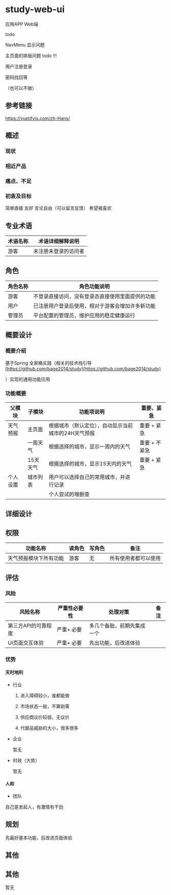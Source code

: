 # study-web-ui #

应用APP Web端



todo 

NavMenu 显示问题

主页面的排版问题 todo !!!



用户注册登录

密码找回等

（也可以不做）

## 参考链接 ##

https://vuetifyjs.com/zh-Hans/

## 概述 ##
### 现状 ###


### 相近产品 ###


### 痛点、不足 ###


### 初衷及目标 ###
简单直接
友好
言论自由（可以留言反馈）
希望被喜欢

## 专业术语 ##

| 术语名称 | 术语详细解释说明     |
| -------- | -------------------- |
| 游客     | 未注册未登录的访问者 |

## 角色 ##

| 角色名称 | 角色功能说明                                     |
| -------- | ------------------------------------------------ |
| 游客     | 不登录直接访问，没有登录态直接使用里面提供的功能 |
| 用户     | 已注册用户登录后使用，相对于游客会增加许多新功能 |
| 管理员   | 平台配置的管理员，维护应用的稳定健康运行         |



## 概要设计 ##

### 概要介绍 ###

基于Spring 全家桶实践（相关的技术栈引导 [https://github.com/bage2014/study](https://github.com/bage2014/study)

）实现的通用功能应用

### 功能概要 ###

| 父模块   | 子模块     | 功能项说明                             | 重要、紧急    |
| ---------- | -------------------------------------- | ------------- | ------------- |
| 天气预报 | 主页面      | 根据城市（默认定位），自动显示当前城市的24H天气预报 | 重要 + 紧急   |
|          | 一周天气 | 根据选择的城市，显示一周内的天气 | 重要 + 不紧急 |
|          | 15天天气   | 根据选择的城市，显示15天内的天气 | 重要 + 紧急 |
| 个人设置 | 城市列表 | 用户可以选择自己的常用城市，并进行记录 |  |
| |  | 个人尝试的增删查 |  |

## 详细设计 ##
## 权限 ##

| 功能名称               | 读角色 | 写角色 | 备注                 |
| ---------------------- | ------ | ------ | -------------------- |
| 天气预报模块下所有功能 | 游客   | 无     | 所有使用者都可以使用 |

## 评估 ##

### 风险 ###

| 风险名称            | 严重性必要性 | 处理对策                   | 备注 |
| ------------------- | ------------ | -------------------------- | ---- |
| 第三方API的可靠程度 | 严重+ 必要   | 多几个备胎，前期先集成一个 |      |
| UI页面交互体验      | 严重+ 必要   | 先出功能，后改进体验       |      |

### 优势 ###

#### 天时地利 ####

- 行业

  1. 进入障碍较小，谁都能做

  2. 市场状态一般，不算刚需
  3. 供应商议价较弱，无议价
  4. 代替品威胁的大小，很多很多

- 企业

  暂无

- 时政（大势）

  暂无

#### 人和 ####
- 团队

自己是发起人，有激情有干劲

## 规划 ##

先最好基本功能，后改进页面体验

## 其他 ##

## 其他 ##

暂无








